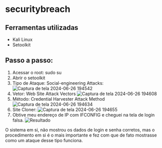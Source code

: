 # securitybreach

## Ferramentas utilizadas
- Kali Linux
- Setoolkit

## Passo a passo: 
1) Acessar o root: sudo su
2) Abrir o setoolkit
3) Tipo de Ataque: Social-engineering Attacks: 
  ![Captura de tela 2024-06-26 194542](https://github.com/jotamath/securitybreach/assets/131292471/0ae7b22c-6672-4626-9dd0-8870f6d95476)
4) Vetor: Web Site Attack Vectors
  ![Captura de tela 2024-06-26 194608](https://github.com/jotamath/securitybreach/assets/131292471/5d8cc59a-2c5c-4ebb-974b-e9559046f5f4)
5) Método: Credential Harvester Attack Method
  ![Captura de tela 2024-06-26 194634](https://github.com/jotamath/securitybreach/assets/131292471/fe4deb40-8831-45cb-92b8-231823a3602e)
6) Site Cloner: 
  ![Captura de tela 2024-06-26 194655](https://github.com/jotamath/securitybreach/assets/131292471/6fc715a1-8fb5-45bd-baea-e9b24d743f34)
7) Obtive meu endereço de IP com IFCONFIG e cheguei na tela de login falsa. 
  ![Resultado](https://github.com/jotamath/securitybreach/assets/131292471/72a0716f-d249-406a-8b9c-dc12e38965c9)



O sistema em si, não mostrou os dados de login e senha corretos, mas o procedimento em si é o mais importante e fez com que de fato mostrasse como um ataque desse tipo funciona. 
